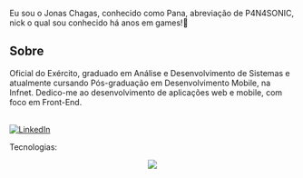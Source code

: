 Eu sou o Jonas Chagas, conhecido como Pana, abreviação de P4N4SONIC, nick o qual sou conhecido há anos em games!👋
<h2>Sobre</h2>
Oficial do Exército, graduado em Análise e Desenvolvimento de Sistemas e atualmente cursando Pós-graduação em Desenvolvimento Mobile, na Infnet. Dedico-me ao desenvolvimento de aplicações web e mobile, com foco em Front-End.
<br>
<br>

<p dir="auto"><a href="https://www.linkedin.com/in/jonas-chagas/" rel="nofollow"><img src="https://camo.githubusercontent.com/591c02e8ff595d43e0b35b1b29aed639a7154b959cd8f8c854b9e176d885b094/68747470733a2f2f696d672e736869656c64732e696f2f62616467652f4c696e6b6564496e2d3030373742353f7374796c653d666f722d7468652d6261646765266c6f676f3d6c696e6b6564696e266c6f676f436f6c6f723d7768697465" alt="LinkedIn" data-canonical-src="https://img.shields.io/badge/LinkedIn-0077B5?style=for-the-badge&amp;logo=linkedin&amp;logoColor=white" style="max-width: 100%;"></a></p>

Tecnologias:
<p align="center">
  <a href="https://skillicons.dev">
    <img src="https://skillicons.dev/icons?i=js,react,typescript,html,scss,git,flutter,kotlin,firebase,dart" />
  </a>
</p>
